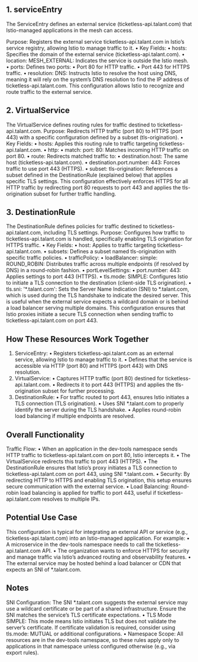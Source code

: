 ## 1. serviceEntry

The ServiceEntry defines an external service (ticketless-api.talant.com) that Istio-managed applications in the mesh can access.

Purpose: Registers the external service ticketless-api.talant.com in Istio’s service registry, allowing Istio to manage traffic to it.
•  Key Fields:
	•  hosts: Specifies the domain of the external service (ticketless-api.talant.com).
	•  location: MESH_EXTERNAL: Indicates the service is outside the Istio mesh.
	•  ports: Defines two ports:
		•  Port 80 for HTTP traffic.
		•  Port 443 for HTTPS traffic.
	•  resolution: DNS: Instructs Istio to resolve the host using DNS, meaning it will rely on the system’s DNS resolution to find the IP address of ticketless-api.talant.com.
This configuration allows Istio to recognize and route traffic to the external service.

## 2. VirtualService

The VirtualService defines routing rules for traffic destined to ticketless-api.talant.com.
Purpose: Redirects HTTP traffic (port 80) to HTTPS (port 443) with a specific configuration defined by a subset (tls-origination).
•  Key Fields:
	•  hosts: Applies this routing rule to traffic targeting ticketless-api.talant.com.
	•  http:
		•  match: port: 80: Matches incoming HTTP traffic on port 80.
		•  route: Redirects matched traffic to:
			•  destination.host: The same host (ticketless-api.talant.com).
			•  destination.port.number: 443: Forces traffic to use port 443 (HTTPS).
			•  subset: tls-origination: References a subset defined in the DestinationRule (explained below) that applies specific TLS settings.
This configuration effectively enforces HTTPS for all HTTP traffic by redirecting port 80 requests to port 443 and applies the tls-origination subset for further traffic handling.


## 3. DestinationRule
The DestinationRule defines policies for traffic destined to ticketless-api.talant.com, including TLS settings.
Purpose: Configures how traffic to ticketless-api.talant.com is handled, specifically enabling TLS origination for HTTPS traffic.
•  Key Fields:
	•  host: Applies to traffic targeting ticketless-api.talant.com.
	•  subsets: Defines a subset named tls-origination with specific traffic policies.
		•  trafficPolicy:
			•  loadBalancer: simple: ROUND_ROBIN: Distributes traffic across multiple endpoints (if resolved by DNS) in a round-robin fashion.
			•  portLevelSettings:
				•  port.number: 443: Applies settings to port 443 (HTTPS).
				•  tls.mode: SIMPLE: Configures Istio to initiate a TLS connection to the destination (client-side TLS origination).
				•  tls.sni: '*.talant.com': Sets the Server Name Indication (SNI) to *.talant.com, which is used during the TLS handshake to indicate the desired server. This is useful when the external service expects a wildcard domain or is behind a load balancer serving multiple domains.
This configuration ensures that Istio proxies initiate a secure TLS connection when sending traffic to ticketless-api.talant.com on port 443.

## How These Resources Work Together
1.  ServiceEntry:
	•  Registers ticketless-api.talant.com as an external service, allowing Istio to manage traffic to it.
	•  Defines that the service is accessible via HTTP (port 80) and HTTPS (port 443) with DNS resolution.
2.  VirtualService:
	•  Captures HTTP traffic (port 80) destined for ticketless-api.talant.com.
	•  Redirects it to port 443 (HTTPS) and applies the tls-origination subset for further processing.
3.  DestinationRule:
	•  For traffic routed to port 443, ensures Istio initiates a TLS connection (TLS origination).
	•  Uses SNI *.talant.com to properly identify the server during the TLS handshake.
	•  Applies round-robin load balancing if multiple endpoints are resolved.

## Overall Functionality
Traffic Flow:
	•  When an application in the dev-tools namespace sends HTTP traffic to ticketless-api.talant.com on port 80, Istio intercepts it.
	•  The VirtualService redirects this traffic to port 443 (HTTPS).
	•  The DestinationRule ensures that Istio’s proxy initiates a TLS connection to ticketless-api.talant.com on port 443, using SNI *.talant.com.
•  Security: By redirecting HTTP to HTTPS and enabling TLS origination, this setup ensures secure communication with the external service.
•  Load Balancing: Round-robin load balancing is applied for traffic to port 443, useful if ticketless-api.talant.com resolves to multiple IPs.

## Potential Use Case
This configuration is typical for integrating an external API or service (e.g., ticketless-api.talant.com) into an Istio-managed application. For example:
•  A microservice in the dev-tools namespace needs to call the ticketless-api.talant.com API.
•  The organization wants to enforce HTTPS for security and manage traffic via Istio’s advanced routing and observability features.
•  The external service may be hosted behind a load balancer or CDN that expects an SNI of *.talant.com.

## Notes
SNI Configuration: The SNI *.talant.com suggests the external service may use a wildcard certificate or be part of a shared infrastructure. Ensure the SNI matches the service’s TLS certificate expectations.
•  TLS Mode SIMPLE: This mode means Istio initiates TLS but does not validate the server’s certificate. If certificate validation is required, consider using tls.mode: MUTUAL or additional configurations.
•  Namespace Scope: All resources are in the dev-tools namespace, so these rules apply only to applications in that namespace unless configured otherwise (e.g., via export rules).

